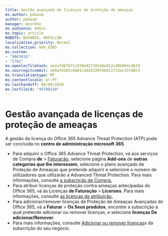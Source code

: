 ```yaml
---
title: Gestão avançada de licenças de proteção de ameaças
ms.author: pebaum
author: pebaum
manager: mnirkhe
ms.audience: Admin
ms.topic: article
ROBOTS: NOINDEX, NOFOLLOW
localization_priority: Normal
ms.collection: Adm_O365
ms.custom:
- "9003019"
- "5782"
ms.openlocfilehash: ae2afd87bf1c838e027103a6e012c40b06dcd629
ms.sourcegitcommit: e09af4285c6b81ca0a5320fdb811713ac25748c3
ms.translationtype: MT
ms.contentlocale: pt-PT
ms.lasthandoff: 06/09/2020
ms.locfileid: "44708310"
---
```

# <a name="advanced-threat-protection-license-management"></a>Gestão avançada de licenças de proteção de ameaças

A gestão da licença do Office 365 Advance Threat Protection (ATP) pode ser concluída no **centro de administração microsoft 365**.

- Para adquirir o Office 365 Advance Threat Protection, vá aos serviços de Compra **de**  >  [Faturação](https://go.microsoft.com/fwlink/p/?linkid=868433), selecione página **Add-ons** de **outras categorias que lhe interessem**, selecione o plano avançado de Proteção de Ameaças que pretende adquirir e selecione o número de utilizadores que utilizarão a Advanced Threat Protection. Para mais informações, consulte [a subscrição de Compra.](https://docs.microsoft.com/microsoft-365/commerce/subscriptions/upgrade-to-different-plan)
- Para atribuir licenças de proteção contra ameaças antecipadas do Office 365, vá às Licenças **de Faturação**  >  **Licenses**. Para mais informações, consulte [as licenças de atribuição.](https://docs.microsoft.com/microsoft-365/admin/manage/assign-licenses-to-users)  
- Para adicionar/remover licenças de Proteção de Ameaças Avançadas do Office 365, vá a **Faturar**  >  **Os Seus produtos**, encontre a subscrição à qual pretende adicionar ou remover licenças, e selecione **licenças De adicionar/Remover**.  
- Para mais informações, consulte [Adicionar ou remover licenças](https://docs.microsoft.com/microsoft-365/commerce/licenses/buy-licenses?view=o365-worldwide#add-or-remove-licenses-for-your-business-subscription)s da subscrição do seu negócio.
